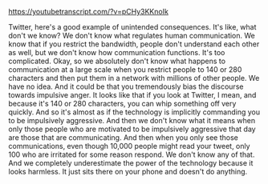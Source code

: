 https://youtubetranscript.com/?v=pCHy3KKnoIk

 Twitter, here's a good example of unintended consequences. It's like, what don't we know? We don't know what regulates human communication. We know that if you restrict the bandwidth, people don't understand each other as well, but we don't know how communication functions. It's too complicated. Okay, so we absolutely don't know what happens to communication at a large scale when you restrict people to 140 or 280 characters and then put them in a network with millions of other people. We have no idea. And it could be that you tremendously bias the discourse towards impulsive anger. It looks like that if you look at Twitter, I mean, and because it's 140 or 280 characters, you can whip something off very quickly. And so it's almost as if the technology is implicitly commanding you to be impulsively aggressive. And then we don't know what it means when only those people who are motivated to be impulsively aggressive that day are those that are communicating. And then when you only see those communications, even though 10,000 people might read your tweet, only 100 who are irritated for some reason respond. We don't know any of that. And we completely underestimate the power of the technology because it looks harmless. It just sits there on your phone and doesn't do anything.